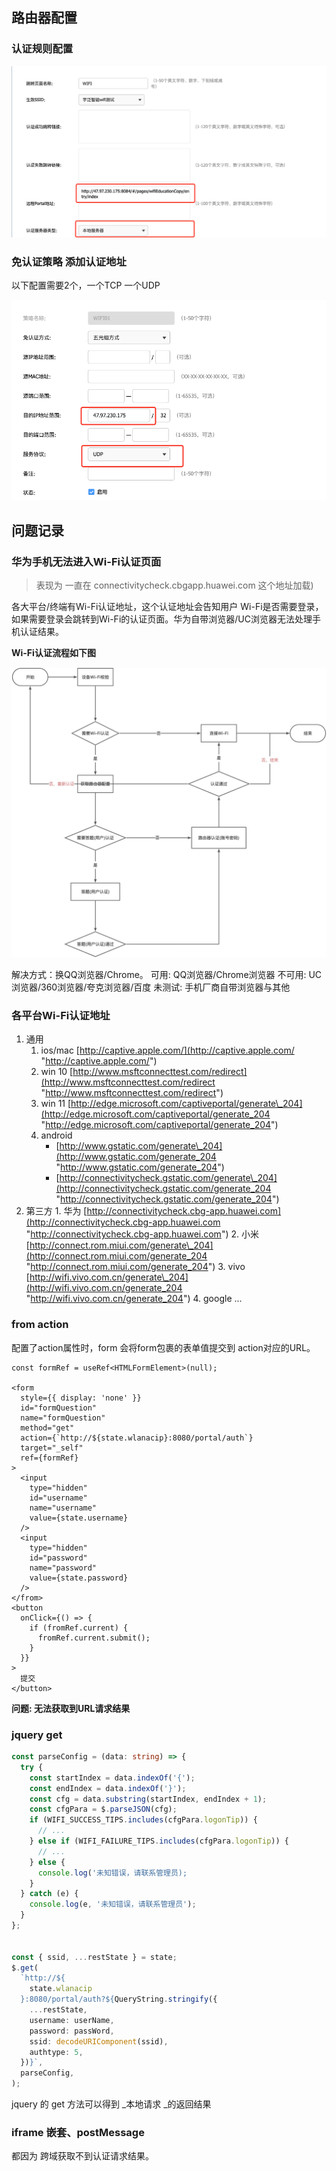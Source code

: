 ## 路由器配置

### 认证规则配置

![image.png](/assets/imgs/tplink_config_portal.png)

### 免认证策略 添加认证地址

以下配置需要2个，一个TCP 一个UDP

![image.png](/assets/imgs/tplink_config_url.png)

## 问题记录

### 华为手机无法进入Wi-Fi认证页面

> 表现为 一直在 connectivitycheck.cbgapp.huawei.com 这个地址加载)

各大平台/终端有Wi-Fi认证地址，这个认证地址会告知用户 Wi-Fi是否需要登录，如果需要登录会跳转到Wi-Fi的认证页面。华为自带浏览器/UC浏览器无法处理手机认证结果。

**Wi-Fi认证流程如下图**

![](/assets/imgs/tplink_portal_flow.jpeg)

解决方式：换QQ浏览器/Chrome。
可用: QQ浏览器/Chrome浏览器
不可用: UC浏览器/360浏览器/夸克浏览器/百度
未测试:  手机厂商自带浏览器与其他

### 各平台Wi-Fi认证地址

1. 通用
    1. ios/mac [http://captive.apple.com/](http://captive.apple.com/ "http://captive.apple.com/")
    2. win
       10 [http://www.msftconnecttest.com/redirect](http://www.msftconnecttest.com/redirect "http://www.msftconnecttest.com/redirect")
    3. win
       11 [http://edge.microsoft.com/captiveportal/generate\_204](http://edge.microsoft.com/captiveportal/generate_204 "http://edge.microsoft.com/captiveportal/generate_204")
    4. android
        - [http://www.gstatic.com/generate\_204](http://www.gstatic.com/generate_204 "http://www.gstatic.com/generate_204")
        - [http://connectivitycheck.gstatic.com/generate\_204](http://connectivitycheck.gstatic.com/generate_204 "http://connectivitycheck.gstatic.com/generate_204")
2. 第三方
    1.
   华为 [http://connectivitycheck.cbg-app.huawei.com](http://connectivitycheck.cbg-app.huawei.com "http://connectivitycheck.cbg-app.huawei.com")
    2.
   小米 [http://connect.rom.miui.com/generate\_204](http://connect.rom.miui.com/generate_204 "http://connect.rom.miui.com/generate_204")
    3.
   vivo [http://wifi.vivo.com.cn/generate\_204](http://wifi.vivo.com.cn/generate_204 "http://wifi.vivo.com.cn/generate_204")
    4. google ...

### from action

配置了action属性时，form 会将form包裹的表单值提交到 action对应的URL。

```tsx
const formRef = useRef<HTMLFormElement>(null);

<form
  style={{ display: 'none' }}
  id="formQuestion"
  name="formQuestion"
  method="get"
  action={`http://${state.wlanacip}:8080/portal/auth`}
  target="_self"
  ref={formRef}
>
  <input
    type="hidden"
    id="username"
    name="username"
    value={state.username}
  />
  <input
    type="hidden"
    id="password"
    name="password"
    value={state.password}
  />
</from>
<button
  onClick={() => {
    if (fromRef.current) {
      fromRef.current.submit();
    }
  }}
>
  提交
</button>
```

**问题: 无法获取到URL请求结果**

### jquery get

```ts
const parseConfig = (data: string) => {
  try {
    const startIndex = data.indexOf('{');
    const endIndex = data.indexOf('}');
    const cfg = data.substring(startIndex, endIndex + 1);
    const cfgPara = $.parseJSON(cfg);
    if (WIFI_SUCCESS_TIPS.includes(cfgPara.logonTip)) {
      // ...
    } else if (WIFI_FAILURE_TIPS.includes(cfgPara.logonTip)) {
      // ...
    } else {
      console.log('未知错误，请联系管理员);
    }
  } catch (e) {
    console.log(e, '未知错误，请联系管理员');
  }
};


const { ssid, ...restState } = state;
$.get(
  `http://${
    state.wlanacip
  }:8080/portal/auth?${QueryString.stringify({
    ...restState,
    username: userName,
    password: passWord,
    ssid: decodeURIComponent(ssid),
    authtype: 5,
  })}`,
  parseConfig,
);
```

jquery 的 get 方法可以得到 \_本地请求 \_的返回结果

### iframe 嵌套、postMessage

都因为 跨域获取不到认证请求结果。
